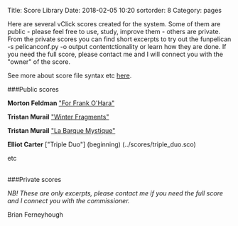 Title: Score Library
Date: 2018-02-05 10:20
sortorder: 8
Category: pages

Here are several vClick scores created for the system. Some of them are public -  please feel free to use, study, improve them -  others are private. From the private scores you can find short excerpts to try out the funpelican -s pelicanconf.py -o output contentctionality or learn how they are done. If you need the full score, please contact me and I will connect you with the "owner" of the score.

See more about score file syntax etc [here](score-files.html).

###Public scores

**Morton Feldman**  ["For Frank O'Hara"](../scores/for-frank-o-hara.sco)

**Tristan Murail**  ["Winter Fragments"](../scores/winter-fragments.sco)

**Tristan Murail**  ["La Barque Mystique"](../scores/winter-fragments.sco)

**Elliot Carter** ["Triple Duo"] (beginning) (../scores/triple_duo.sco)

etc


<br>
###Private scores

*NB! These are only excerpts, please contact me if you need the full score and I connect you with the commissioner.*

Brian Ferneyhough
